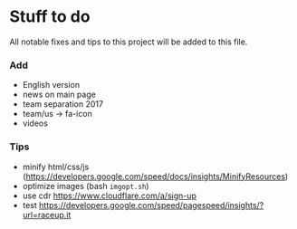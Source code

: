# Stuff to do
All notable fixes and tips to this project will be added to this file.

### Add
- English version
- news on main page
- team separation 2017
- team/us -> fa-icon
- videos

### Tips
- minify html/css/js (https://developers.google.com/speed/docs/insights/MinifyResources)
- optimize images (bash `imgopt.sh`)
- use cdr https://www.cloudflare.com/a/sign-up
- test https://developers.google.com/speed/pagespeed/insights/?url=raceup.it
